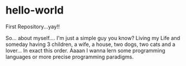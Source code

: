 # hello-world
First Repository...yay!!

So... about myself.... I'm just a simple guy you know? 
Living my Life and someday having 3 children, a wife, a house, two dogs, two cats and a lover... In exact this order.
Aaaan I wanna lern some programming languages or more precise programming paradigms.
